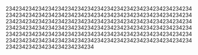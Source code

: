 234234234234234234234234234234234234234234234234234234234234234234234234234234234234234234234234234234234234234234234234234234234234234234234234234234234234234234234234234234234234234234234234234234234234234234234234234234234234234234234234234234234234234234234234234234234234234234234234234234234234234234234234234234234234234234234234234234234234234234234234234234234
